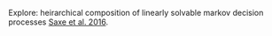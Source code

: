 Explore: heirarchical composition of linearly solvable markov decision processes [Saxe et al. 2016](https://arxiv.org/abs/1612.02757).
